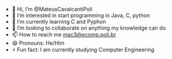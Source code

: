 - 👋 Hi, I’m @MateusCavalcantiPoli
- 👀 I’m interested in start programming in Java, C, python
- 🌱 I’m currently learning C and Pyphon
- 💞️ I’m looking to collaborate on anything my knowledge can do
- 📫 How to reach me mac3@ecomp.poli.br
- 😄 Pronouns: He/Him
- ⚡ Fun fact: I am currently studying Computer Engineering

<!---
MateusCavalcantiPoli/MateusCavalcantiPoli is a ✨ special ✨ repository because its `README.md` (this file) appears on your GitHub profile.
You can click the Preview link to take a look at your changes.
--->
